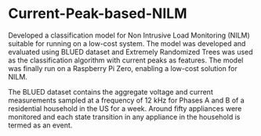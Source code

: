 # Current-Peak-based-NILM

Developed a classification model for Non Intrusive Load Monitoring (NILM) suitable for running on a low-cost
system. The model was developed and evaluated using BLUED dataset and
Extremely Randomized Trees was used as the classification algorithm with
current peaks as features. The model was finally run on a Raspberry Pi Zero, enabling a low-cost solution for NILM.

The BLUED dataset contains the aggregate voltage and
current measurements sampled at a frequency of 12 kHz
for Phases A and B of a residential household in the US for
a week. Around fifty appliances were monitored and each
state transition in any appliance in the household is termed
as an event.

